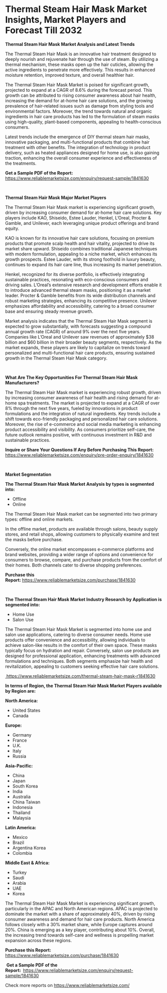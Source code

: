 <p><h1>Thermal Steam Hair Mask Market Insights, Market Players and Forecast Till 2032</h1></p><p><strong>Thermal Steam Hair Mask Market Analysis and Latest Trends</strong></p>
<p><p>The Thermal Steam Hair Mask is an innovative hair treatment designed to deeply nourish and rejuvenate hair through the use of steam. By utilizing a thermal mechanism, these masks open up the hair cuticles, allowing the active ingredients to penetrate more effectively. This results in enhanced moisture retention, improved texture, and overall healthier hair.</p><p>The Thermal Steam Hair Mask Market is poised for significant growth, projected to expand at a CAGR of 8.6% during the forecast period. This growth can be attributed to rising consumer awareness about hair health, increasing the demand for at-home hair care solutions, and the growing prevalence of hair-related issues such as damage from styling tools and environmental factors. Moreover, the trend towards natural and organic ingredients in hair care products has led to the formulation of steam masks using high-quality, plant-based components, appealing to health-conscious consumers.</p><p>Latest trends include the emergence of DIY thermal steam hair masks, innovative packaging, and multi-functional products that combine hair treatment with other benefits. The integration of technology in product delivery, such as heated appliances designed for home use, is also gaining traction, enhancing the overall consumer experience and effectiveness of the treatments.</p></p>
<p><strong>Get a Sample PDF of the Report:&nbsp;</strong> <a href="https://www.reliablemarketsize.com/enquiry/request-sample/1841630?utm_campaign=3382&utm_medium=2&utm_source=Github&utm_content=ia&utm_term=05042025&utm_id=thermal-steam-hair-mask">https://www.reliablemarketsize.com/enquiry/request-sample/1841630</a></p>
<p>&nbsp;</p>
<p><strong>Thermal Steam Hair Mask Major Market Players</strong></p>
<p><p>The Thermal Steam Hair Mask market is experiencing significant growth, driven by increasing consumer demand for at-home hair care solutions. Key players include KAO, Shiseido, Estee Lauder, Henkel, L’Oreal, Procter & Gamble, and Unilever, each leveraging unique product offerings and brand equity.</p><p>KAO is known for its innovative hair care solutions, focusing on premium products that promote scalp health and hair vitality, projected to drive its market share upward. Shiseido combines traditional Japanese techniques with modern formulation, appealing to a niche market, which enhances its growth prospects. Estee Lauder, with its strong foothold in luxury beauty, continues to expand its hair care line, thus increasing its market penetration.</p><p>Henkel, recognized for its diverse portfolio, is effectively integrating sustainable practices, resonating with eco-conscious consumers and driving sales. L’Oreal’s extensive research and development efforts enable it to introduce advanced thermal steam masks, positioning it as a market leader. Procter & Gamble benefits from its wide distribution channels and robust marketing strategies, enhancing its competitive presence. Unilever emphasizes affordability and accessibility, catering to a broad consumer base and ensuring steady revenue growth.</p><p>Market analysis indicates that the Thermal Steam Hair Mask segment is expected to grow substantially, with forecasts suggesting a compound annual growth rate (CAGR) of around 9% over the next five years. Companies like L’Oreal and Unilever saw revenues of approximately $38 billion and $60 billion in their broader beauty segments, respectively. As the market expands, these players are likely to capitalize on trends toward personalized and multi-functional hair care products, ensuring sustained growth in the Thermal Steam Hair Mask category.</p></p>
<p>&nbsp;</p>
<p><strong>What Are The Key Opportunities For Thermal Steam Hair Mask Manufacturers?</strong></p>
<p><p>The Thermal Steam Hair Mask market is experiencing robust growth, driven by increasing consumer awareness of hair health and rising demand for at-home spa treatments. The market is projected to expand at a CAGR of over 8% through the next five years, fueled by innovations in product formulations and the integration of natural ingredients. Key trends include a shift towards eco-friendly packaging and personalized hair care solutions. Moreover, the rise of e-commerce and social media marketing is enhancing product accessibility and visibility. As consumers prioritize self-care, the future outlook remains positive, with continuous investment in R&D and sustainable practices.</p></p>
<p><strong>Inquire or Share Your Questions If Any Before Purchasing This Report:</strong> <a href="https://www.reliablemarketsize.com/enquiry/pre-order-enquiry/1841630?utm_campaign=3382&utm_medium=2&utm_source=Github&utm_content=ia&utm_term=05042025&utm_id=thermal-steam-hair-mask">https://www.reliablemarketsize.com/enquiry/pre-order-enquiry/1841630</a></p>
<p>&nbsp;</p>
<p><strong>Market Segmentation</strong></p>
<p><strong>The Thermal Steam Hair Mask Market Analysis by types is segmented into:</strong></p>
<p><ul><li>Offline</li><li>Online</li></ul></p>
<p><p>The Thermal Steam Hair Mask market can be segmented into two primary types: offline and online markets. </p><p>In the offline market, products are available through salons, beauty supply stores, and retail shops, allowing customers to physically examine and test the masks before purchase. </p><p>Conversely, the online market encompasses e-commerce platforms and brand websites, providing a wider range of options and convenience for consumers to browse, compare, and purchase products from the comfort of their homes. Both channels cater to diverse shopping preferences.</p></p>
<p><strong>Purchase this Report:&nbsp;</strong><a href="https://www.reliablemarketsize.com/purchase/1841630?utm_campaign=3382&utm_medium=2&utm_source=Github&utm_content=ia&utm_term=05042025&utm_id=thermal-steam-hair-mask">https://www.reliablemarketsize.com/purchase/1841630</a></p>
<p>&nbsp;</p>
<p><strong>The Thermal Steam Hair Mask Market Industry Research by Application is segmented into:</strong></p>
<p><ul><li>Home Use</li><li>Salon Use</li></ul></p>
<p><p>The Thermal Steam Hair Mask Market is segmented into home use and salon use applications, catering to diverse consumer needs. Home use products offer convenience and accessibility, allowing individuals to achieve salon-like results in the comfort of their own space. These masks typically focus on hydration and repair. Conversely, salon use products are designed for professional application, enhancing treatments with advanced formulations and techniques. Both segments emphasize hair health and revitalization, appealing to customers seeking effective hair care solutions.</p></p>
<p><a href="https://www.reliablemarketsize.com/thermal-steam-hair-mask-r1841630?utm_campaign=3382&utm_medium=2&utm_source=Github&utm_content=ia&utm_term=05042025&utm_id=thermal-steam-hair-mask">&nbsp;https://www.reliablemarketsize.com/thermal-steam-hair-mask-r1841630</a></p>
<p><strong>In terms of Region, the Thermal Steam Hair Mask Market Players available by Region are:</strong></p>
<p>
    <p> <strong> North America: </strong>
        <ul>
            <li>United States</li>
            <li>Canada</li>
        </ul>
        </p> 
    <p> <strong> Europe: </strong>
        <ul>
            <li>Germany</li>
            <li>France</li>
            <li>U.K.</li>
            <li>Italy</li>
            <li>Russia</li>
        </ul>
        </p> 
    <p> <strong> Asia-Pacific: </strong>
        <ul>
            <li>China</li>
            <li>Japan</li>
            <li>South Korea</li>
            <li>India</li>
            <li>Australia</li>
            <li>China Taiwan</li>
            <li>Indonesia</li>
            <li>Thailand</li>
            <li>Malaysia</li>
        </ul>
        </p> 
    <p> <strong> Latin America: </strong>
        <ul>
            <li>Mexico</li>
            <li>Brazil</li>
            <li>Argentina Korea</li>
            <li>Colombia</li>
        </ul>
        </p> 
    <p> <strong> Middle East & Africa: </strong>
        <ul>
            <li>Turkey</li>
            <li>Saudi</li>
            <li>Arabia</li>
            <li>UAE</li>
            <li>Korea</li>
        </ul>
    </p>
    </p>
<p><p>The Thermal Steam Hair Mask Market is experiencing significant growth, particularly in the APAC and North American regions. APAC is projected to dominate the market with a share of approximately 40%, driven by rising consumer awareness and demand for hair care products. North America follows closely with a 30% market share, while Europe captures around 20%. China is emerging as a key player, contributing about 10%. Overall, the increasing trend towards self-care and wellness is propelling market expansion across these regions.</p></p>
<p><strong>Purchase this Report: </strong><a href="https://www.reliablemarketsize.com/purchase/1841630?utm_campaign=3382&utm_medium=2&utm_source=Github&utm_content=ia&utm_term=05042025&utm_id=thermal-steam-hair-mask">https://www.reliablemarketsize.com/purchase/1841630</a></p>
<p>&nbsp;<strong>Get a Sample PDF of the Report:&nbsp;&nbsp;</strong><a href="https://www.reliablemarketsize.com/enquiry/request-sample/1841630?utm_campaign=3382&utm_medium=2&utm_source=Github&utm_content=ia&utm_term=05042025&utm_id=thermal-steam-hair-mask">https://www.reliablemarketsize.com/enquiry/request-sample/1841630</a></p>
<p><strong></strong></p>
<p>Check more reports on <a href="https://www.reliablemarketsize.com/?utm_campaign=3382&utm_medium=2&utm_source=Github&utm_content=ia&utm_term=05042025&utm_id=thermal-steam-hair-mask">https://www.reliablemarketsize.com/</a></p>